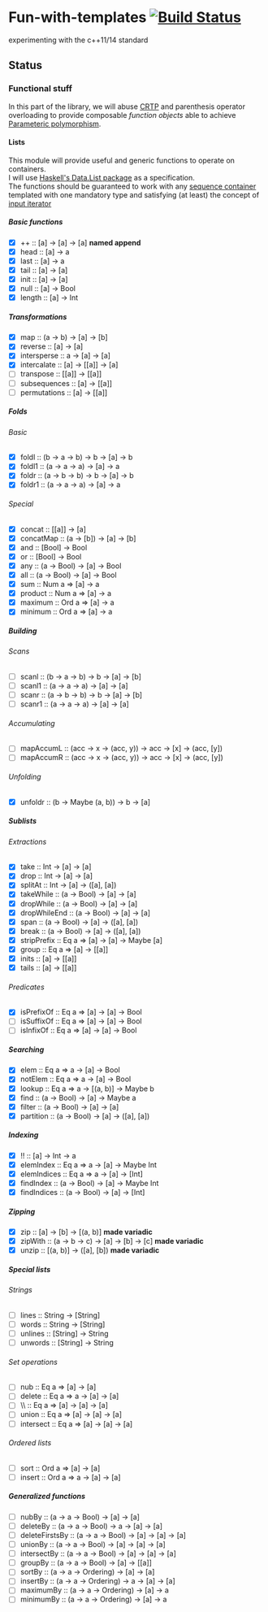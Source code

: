 # Fun-with-templates [![Build Status](https://travis-ci.org/Globicodeur/Fun-with-templates.svg?branch=master)](https://travis-ci.org/Globicodeur/Fun-with-templates)

experimenting with the c++11/14 standard

## Status

### Functional stuff

In this part of the library, we will abuse [CRTP](http://wikipedia.org/wiki/Curiously_recurring_template_pattern) and parenthesis operator overloading to provide composable *function objects* able to achieve [Parameteric polymorphism](http://wikipedia.org/wiki/Parametric_polymorphism).

#### Lists

This module will provide useful and generic functions to operate on containers.  
I will use [Haskell's Data.List package](http://hackage.haskell.org/package/base-4.7.0.1/docs/Data-List.html) as a specification.  
The functions should be guaranteed to work with any [sequence container](http://en.cppreference.com/w/cpp/container#Sequence_containers) templated with one mandatory type and satisfying (at least) the concept of [input iterator](http://en.cppreference.com/w/cpp/concept/InputIterator)

##### Basic functions
- [x] ++ :: [a] -> [a] -> [a] **named append**
- [x] head :: [a] -> a
- [x] last :: [a] -> a
- [x] tail :: [a] -> [a]
- [x] init :: [a] -> [a]
- [x] null :: [a] -> Bool
- [x] length :: [a] -> Int

##### Transformations
- [x] map :: (a -> b) -> [a] -> [b]
- [x] reverse :: [a] -> [a]
- [x] intersperse :: a -> [a] -> [a]
- [x] intercalate :: [a] -> [[a]] -> [a]
- [ ] transpose :: [[a]] -> [[a]]
- [ ] subsequences :: [a] -> [[a]]
- [ ] permutations :: [a] -> [[a]]

##### Folds
###### Basic
- [x] foldl :: (b -> a -> b) -> b -> [a] -> b
- [x] foldl1 :: (a -> a -> a) -> [a] -> a
- [x] foldr :: (a -> b -> b) -> b -> [a] -> b
- [x] foldr1 :: (a -> a -> a) -> [a] -> a

###### Special
- [x] concat :: [[a]] -> [a]
- [x] concatMap :: (a -> [b]) -> [a] -> [b]
- [x] and :: [Bool] -> Bool
- [x] or :: [Bool] -> Bool
- [x] any :: (a -> Bool) -> [a] -> Bool
- [x] all :: (a -> Bool) -> [a] -> Bool
- [x] sum :: Num a => [a] -> a
- [x] product :: Num a => [a] -> a
- [x] maximum :: Ord a => [a] -> a
- [x] minimum :: Ord a => [a] -> a

##### Building
###### Scans
- [ ] scanl :: (b -> a -> b) -> b -> [a] -> [b]
- [ ] scanl1 :: (a -> a -> a) -> [a] -> [a]
- [ ] scanr :: (a -> b -> b) -> b -> [a] -> [b]
- [ ] scanr1 :: (a -> a -> a) -> [a] -> [a]

###### Accumulating
- [ ] mapAccumL :: (acc -> x -> (acc, y)) -> acc -> [x] -> (acc, [y])
- [ ] mapAccumR :: (acc -> x -> (acc, y)) -> acc -> [x] -> (acc, [y])

###### Unfolding
- [x] unfoldr :: (b -> Maybe (a, b)) -> b -> [a]

##### Sublists
###### Extractions
- [x] take :: Int -> [a] -> [a]
- [x] drop :: Int -> [a] -> [a]
- [x] splitAt :: Int -> [a] -> ([a], [a])
- [x] takeWhile :: (a -> Bool) -> [a] -> [a]
- [x] dropWhile :: (a -> Bool) -> [a] -> [a]
- [x] dropWhileEnd :: (a -> Bool) -> [a] -> [a]
- [x] span :: (a -> Bool) -> [a] -> ([a], [a])
- [x] break :: (a -> Bool) -> [a] -> ([a], [a])
- [x] stripPrefix :: Eq a => [a] -> [a] -> Maybe [a]
- [x] group :: Eq a => [a] -> [[a]]
- [x] inits :: [a] -> [[a]]
- [x] tails :: [a] -> [[a]]

###### Predicates
- [x] isPrefixOf :: Eq a => [a] -> [a] -> Bool
- [ ] isSuffixOf :: Eq a => [a] -> [a] -> Bool
- [ ] isInfixOf :: Eq a => [a] -> [a] -> Bool

##### Searching
- [x] elem :: Eq a => a -> [a] -> Bool
- [x] notElem :: Eq a => a -> [a] -> Bool
- [x] lookup :: Eq a => a -> [(a, b)] -> Maybe b
- [x] find :: (a -> Bool) -> [a] -> Maybe a
- [x] filter :: (a -> Bool) -> [a] -> [a]
- [x] partition :: (a -> Bool) -> [a] -> ([a], [a])

##### Indexing
- [x] !! :: [a] -> Int -> a
- [x] elemIndex :: Eq a => a -> [a] -> Maybe Int
- [x] elemIndices :: Eq a => a -> [a] -> [Int]
- [x] findIndex :: (a -> Bool) -> [a] -> Maybe Int
- [x] findIndices :: (a -> Bool) -> [a] -> [Int]

##### Zipping
- [x] zip :: [a] -> [b] -> [(a, b)] **made variadic**
- [x] zipWith :: (a -> b -> c) -> [a] -> [b] -> [c] **made variadic**
- [x] unzip :: [(a, b)] -> ([a], [b]) **made variadic**

##### Special lists
###### Strings
- [ ] lines :: String -> [String]
- [ ] words :: String -> [String]
- [ ] unlines :: [String] -> String
- [ ] unwords :: [String] -> String

###### *Set* operations
- [ ] nub :: Eq a => [a] -> [a]
- [ ] delete :: Eq a => a -> [a] -> [a]
- [ ] \\\\ :: Eq a => [a] -> [a] -> [a]
- [ ] union :: Eq a => [a] -> [a] -> [a]
- [ ] intersect :: Eq a => [a] -> [a] -> [a]

###### Ordered lists
- [ ] sort :: Ord a => [a] -> [a]
- [ ] insert :: Ord a => a -> [a] -> [a]

##### Generalized functions
- [ ] nubBy :: (a -> a -> Bool) -> [a] -> [a]
- [ ] deleteBy :: (a -> a -> Bool) -> a -> [a] -> [a]
- [ ] deleteFirstsBy :: (a -> a -> Bool) -> [a] -> [a] -> [a]
- [ ] unionBy :: (a -> a -> Bool) -> [a] -> [a] -> [a]
- [ ] intersectBy :: (a -> a -> Bool) -> [a] -> [a] -> [a]
- [ ] groupBy :: (a -> a -> Bool) -> [a] -> [[a]]
- [ ] sortBy :: (a -> a -> Ordering) -> [a] -> [a]
- [ ] insertBy :: (a -> a -> Ordering) -> a -> [a] -> [a]
- [ ] maximumBy :: (a -> a -> Ordering) -> [a] -> a
- [ ] minimumBy :: (a -> a -> Ordering) -> [a] -> a
